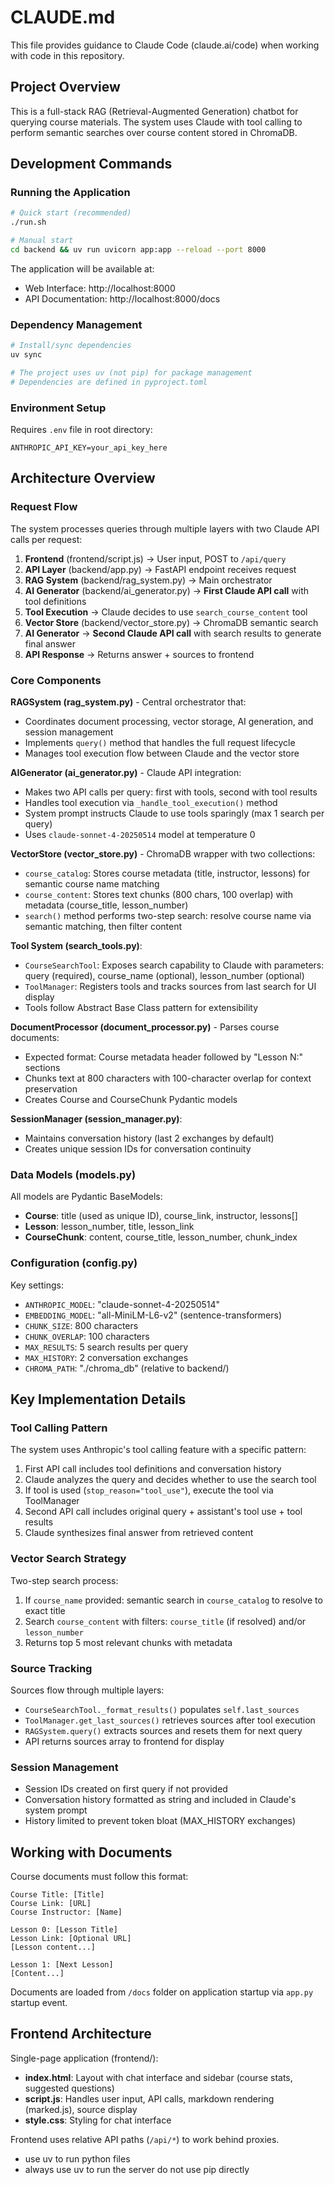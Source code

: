 # CLAUDE.md

This file provides guidance to Claude Code (claude.ai/code) when working with code in this repository.

## Project Overview

This is a full-stack RAG (Retrieval-Augmented Generation) chatbot for querying course materials. The system uses Claude with tool calling to perform semantic searches over course content stored in ChromaDB.

## Development Commands

### Running the Application

```bash
# Quick start (recommended)
./run.sh

# Manual start
cd backend && uv run uvicorn app:app --reload --port 8000
```

The application will be available at:
- Web Interface: http://localhost:8000
- API Documentation: http://localhost:8000/docs

### Dependency Management

```bash
# Install/sync dependencies
uv sync

# The project uses uv (not pip) for package management
# Dependencies are defined in pyproject.toml
```

### Environment Setup

Requires `.env` file in root directory:
```
ANTHROPIC_API_KEY=your_api_key_here
```

## Architecture Overview

### Request Flow

The system processes queries through multiple layers with two Claude API calls per request:

1. **Frontend** (frontend/script.js) → User input, POST to `/api/query`
2. **API Layer** (backend/app.py) → FastAPI endpoint receives request
3. **RAG System** (backend/rag_system.py) → Main orchestrator
4. **AI Generator** (backend/ai_generator.py) → **First Claude API call** with tool definitions
5. **Tool Execution** → Claude decides to use `search_course_content` tool
6. **Vector Store** (backend/vector_store.py) → ChromaDB semantic search
7. **AI Generator** → **Second Claude API call** with search results to generate final answer
8. **API Response** → Returns answer + sources to frontend

### Core Components

**RAGSystem (rag_system.py)** - Central orchestrator that:
- Coordinates document processing, vector storage, AI generation, and session management
- Implements `query()` method that handles the full request lifecycle
- Manages tool execution flow between Claude and the vector store

**AIGenerator (ai_generator.py)** - Claude API integration:
- Makes two API calls per query: first with tools, second with tool results
- Handles tool execution via `_handle_tool_execution()` method
- System prompt instructs Claude to use tools sparingly (max 1 search per query)
- Uses `claude-sonnet-4-20250514` model at temperature 0

**VectorStore (vector_store.py)** - ChromaDB wrapper with two collections:
- `course_catalog`: Stores course metadata (title, instructor, lessons) for semantic course name matching
- `course_content`: Stores text chunks (800 chars, 100 overlap) with metadata (course_title, lesson_number)
- `search()` method performs two-step search: resolve course name via semantic matching, then filter content

**Tool System (search_tools.py)**:
- `CourseSearchTool`: Exposes search capability to Claude with parameters: query (required), course_name (optional), lesson_number (optional)
- `ToolManager`: Registers tools and tracks sources from last search for UI display
- Tools follow Abstract Base Class pattern for extensibility

**DocumentProcessor (document_processor.py)** - Parses course documents:
- Expected format: Course metadata header followed by "Lesson N:" sections
- Chunks text at 800 characters with 100-character overlap for context preservation
- Creates Course and CourseChunk Pydantic models

**SessionManager (session_manager.py)**:
- Maintains conversation history (last 2 exchanges by default)
- Creates unique session IDs for conversation continuity

### Data Models (models.py)

All models are Pydantic BaseModels:
- **Course**: title (used as unique ID), course_link, instructor, lessons[]
- **Lesson**: lesson_number, title, lesson_link
- **CourseChunk**: content, course_title, lesson_number, chunk_index

### Configuration (config.py)

Key settings:
- `ANTHROPIC_MODEL`: "claude-sonnet-4-20250514"
- `EMBEDDING_MODEL`: "all-MiniLM-L6-v2" (sentence-transformers)
- `CHUNK_SIZE`: 800 characters
- `CHUNK_OVERLAP`: 100 characters
- `MAX_RESULTS`: 5 search results per query
- `MAX_HISTORY`: 2 conversation exchanges
- `CHROMA_PATH`: "./chroma_db" (relative to backend/)

## Key Implementation Details

### Tool Calling Pattern

The system uses Anthropic's tool calling feature with a specific pattern:

1. First API call includes tool definitions and conversation history
2. Claude analyzes the query and decides whether to use the search tool
3. If tool is used (`stop_reason="tool_use"`), execute the tool via ToolManager
4. Second API call includes original query + assistant's tool use + tool results
5. Claude synthesizes final answer from retrieved content

### Vector Search Strategy

Two-step search process:
1. If `course_name` provided: semantic search in `course_catalog` to resolve to exact title
2. Search `course_content` with filters: `course_title` (if resolved) and/or `lesson_number`
3. Returns top 5 most relevant chunks with metadata

### Source Tracking

Sources flow through multiple layers:
- `CourseSearchTool._format_results()` populates `self.last_sources`
- `ToolManager.get_last_sources()` retrieves sources after tool execution
- `RAGSystem.query()` extracts sources and resets them for next query
- API returns sources array to frontend for display

### Session Management

- Session IDs created on first query if not provided
- Conversation history formatted as string and included in Claude's system prompt
- History limited to prevent token bloat (MAX_HISTORY exchanges)

## Working with Documents

Course documents must follow this format:
```
Course Title: [Title]
Course Link: [URL]
Course Instructor: [Name]

Lesson 0: [Lesson Title]
Lesson Link: [Optional URL]
[Lesson content...]

Lesson 1: [Next Lesson]
[Content...]
```

Documents are loaded from `/docs` folder on application startup via `app.py` startup event.

## Frontend Architecture

Single-page application (frontend/):
- **index.html**: Layout with chat interface and sidebar (course stats, suggested questions)
- **script.js**: Handles user input, API calls, markdown rendering (marked.js), source display
- **style.css**: Styling for chat interface

Frontend uses relative API paths (`/api/*`) to work behind proxies.
- use uv to run python files
- always use uv to run the server do not use pip directly